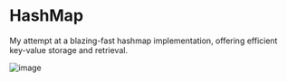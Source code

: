 # HashMap

My attempt at a blazing-fast hashmap implementation, offering efficient key-value storage and retrieval.

![image](https://github.com/AnteDev00/Custom-Hashmap/assets/151842550/a6432ea1-0ae1-4fa6-a5aa-474827dacf76)
